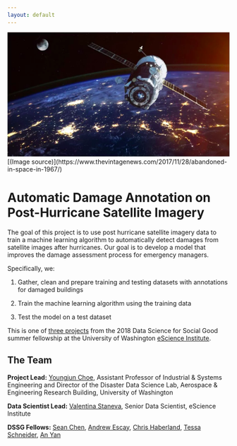 ```yaml
---
layout: default
---
```


<img src="satellite.png" class="img-responsive" alt="">
[(Image source)](https://www.thevintagenews.com/2017/11/28/abandoned-in-space-in-1967/)

# Automatic Damage Annotation on Post-Hurricane Satellite Imagery

The goal of this project is to use post hurricane satellite imagery data to 
train a machine learning algorithm to automatically detect damages from 
satellite images after hurricanes. Our goal is to develop a model that improves 
the damage assessment process for emergency managers. 

Specifically, we:

1. Gather, clean and prepare training and testing datasets with annotations for damaged buildings
   
2. Train the machine learning algorithm using the training data

3. Test the model on a test dataset
   
This is one of
[three projects](http://escience.washington.edu/2018-data-science-for-social-good-projects/)
from the 2018 Data Science for Social Good summer fellowship at the University
of Washington [eScience Institute](http://escience.washington.edu/).

## The Team

**Project Lead:**
[Youngjun Choe](http://escience.washington.edu/people/youngjun-choe/), Assistant Professor of Industrial & Systems Engineering and Director of the Disaster Data Science Lab, Aerospace & Engineering Research Building, University of Washington

**Data Scientist Lead:** [Valentina Staneva](http://escience.washington.edu/people/valentina-staneva/), Senior Data Scientist, eScience Institute

**DSSG Fellows:** [Sean Chen](http://seanandrewchen.com/), [Andrew Escay](https://www.linkedin.com/in/andrew-escay/), [Chris Haberland](http://www.chrishaber.land), [Tessa Schneider](https://www.linkedin.com/in/tessa-schneider/), [An Yan](https://ischool.uw.edu/people/phd/profile/yanan15)
